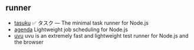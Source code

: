 ## runner

- [tasuku](https://github.com/privatenumber/tasuku) ✅ タスク — The minimal task runner for Node.js
- [agenda](https://github.com/agenda/agenda) Lightweight job scheduling for Node.js
- [uvu](https://github.com/lukeed/uvu) uvu is an extremely fast and lightweight test runner for Node.js and the browser